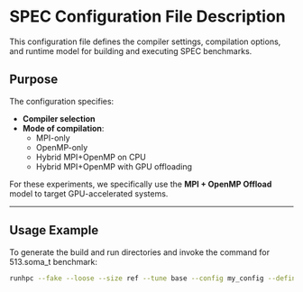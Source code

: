 # SPEC Configuration File Description

This configuration file defines the compiler settings, compilation options, and runtime model for building and executing SPEC benchmarks.

## Purpose

The configuration specifies:
- **Compiler selection** 
- **Mode of compilation**:
  - MPI-only
  - OpenMP-only
  - Hybrid MPI+OpenMP on CPU
  - Hybrid MPI+OpenMP with GPU offloading

For these experiments, we specifically use the **MPI + OpenMP Offload** model to target GPU-accelerated systems.

---

## Usage Example

To generate the build and run directories and invoke the command for 513.soma_t benchmark:

```bash
runhpc --fake --loose --size ref --tune base --config my_config --define model=tgtgpu --ranks 12 513.soma_t

